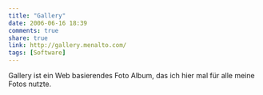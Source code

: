 ```yaml
---
title: "Gallery"
date: 2006-06-16 18:39
comments: true
share: true
link: http://gallery.menalto.com/
tags: [Software]
---
```

Gallery ist ein Web basierendes Foto Album, das ich hier mal für alle meine Fotos nutzte.
